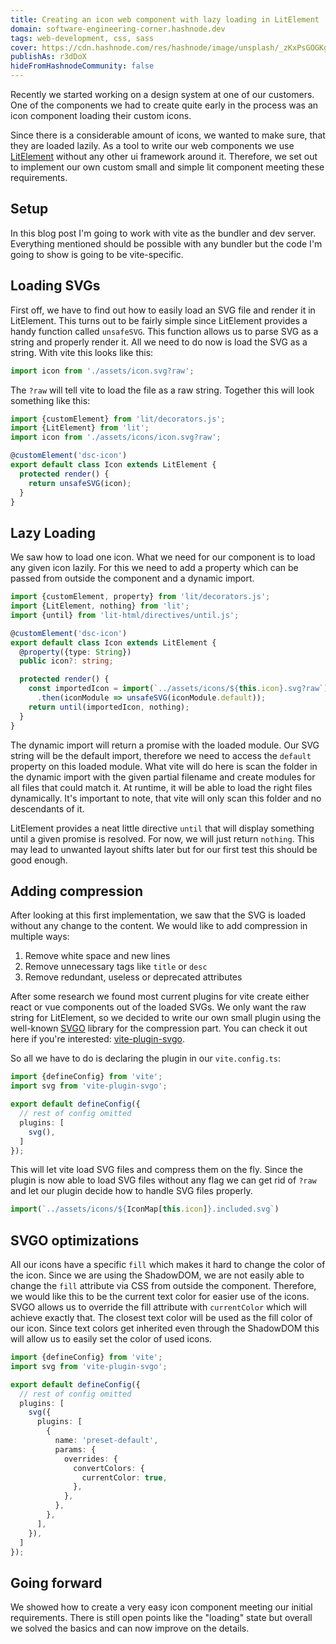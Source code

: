 ```yaml
---
title: Creating an icon web component with lazy loading in LitElement
domain: software-engineering-corner.hashnode.dev
tags: web-development, css, sass
cover: https://cdn.hashnode.com/res/hashnode/image/unsplash/_zKxPsGOGKg/upload/v1666550567525/TYz2JBy-V.jpeg?w=1600&h=840&fit=crop&crop=entropy&auto=compress,format&format=webp
publishAs: r3dDoX
hideFromHashnodeCommunity: false
---
```


Recently we started working on a design system at one of our customers. One of the components we had
to create quite early in the process was an icon component loading their custom icons.

Since there is a considerable amount of icons, we wanted to make sure, that they are loaded lazily.
As a tool to write our web components we use [LitElement](https://lit.dev/docs/) without any other ui framework around it.
Therefore, we set out to implement our own custom small and simple lit component meeting these
requirements.

## Setup

In this blog post I'm going to work with vite as the bundler and dev server. Everything mentioned
should be possible with any bundler but the code I'm going to show is going to be vite-specific.

## Loading SVGs

First off, we have to find out how to easily load an SVG file and render it in LitElement. This
turns out to be fairly simple since LitElement provides a handy function called `unsafeSVG`. This
function allows us to parse SVG as a string and properly render it. All we need to do now is load
the SVG as a string. With vite this looks like this:

```javascript
import icon from './assets/icon.svg?raw';
```

The `?raw` will tell vite to load the file as a raw string. Together this will look something like
this:

```typescript
import {customElement} from 'lit/decorators.js';
import {LitElement} from 'lit';
import icon from './assets/icons/icon.svg?raw';

@customElement('dsc-icon')
export default class Icon extends LitElement {
  protected render() {
    return unsafeSVG(icon);
  }
}
```

## Lazy Loading

We saw how to load one icon. What we need for our component is to load any given icon lazily. For
this we need to add a property which can be passed from outside the component and a dynamic import.

```typescript
import {customElement, property} from 'lit/decorators.js';
import {LitElement, nothing} from 'lit';
import {until} from 'lit-html/directives/until.js';

@customElement('dsc-icon')
export default class Icon extends LitElement {
  @property({type: String})
  public icon?: string;

  protected render() {
    const importedIcon = import(`../assets/icons/${this.icon}.svg?raw`)
      .then(iconModule => unsafeSVG(iconModule.default));
    return until(importedIcon, nothing);
  }
}
```

The dynamic import will return a promise with the loaded module. Our SVG string will be the default
import, therefore we need to access the `default` property on this loaded module. What vite will do
here is scan the folder in the dynamic import with the given partial filename and create modules for
all files that could match it. At runtime, it will be able to load the right files dynamically. It's
important to note, that vite will only scan this folder and no descendants of it.

LitElement provides a neat little directive `until` that will display something until a given
promise is resolved. For now, we will just return `nothing`. This may lead to unwanted layout shifts
later but for our first test this should be good enough.

## Adding compression

After looking at this first implementation, we saw that the SVG is loaded without any change to the
content. We would like to add compression in multiple ways:

1. Remove white space and new lines
2. Remove unnecessary tags like `title` or `desc`
3. Remove redundant, useless or deprecated attributes

After some research we found most current plugins for vite create either react or vue components out
of the loaded SVGs. We only want the raw string for LitElement, so we decided to write our own small
plugin using the well-known [SVGO](https://github.com/svg/svgo) library for the compression part.
You can check it out here if you're
interested: [vite-plugin-svgo](https://github.com/r3dDoX/vite-plugin-svgo).

So all we have to do is declaring the plugin in our `vite.config.ts`:

```typescript
import {defineConfig} from 'vite';
import svg from 'vite-plugin-svgo';

export default defineConfig({
  // rest of config omitted
  plugins: [
    svg(),
  ]
});
```

This will let vite load SVG files and compress them on the fly. Since the plugin is now able to load
SVG files without any flag we can get rid of `?raw` and let our plugin decide how to handle SVG
files properly.

```typescript
import(`../assets/icons/${IconMap[this.icon]}.included.svg`)
```

## SVGO optimizations

All our icons have a specific `fill` which makes it hard to change the color of the icon. Since we
are using the ShadowDOM, we are not easily able to change the `fill` attribute via CSS from outside
the component. Therefore, we would like this to be the current text color for easier use of the
icons. SVGO allows us to override the fill attribute with `currentColor` which will achieve exactly
that. The closest text color will be used as the fill color of our icon. Since text colors get
inherited even through the ShadowDOM this will allow us to easily set the color of used icons.

```typescript
import {defineConfig} from 'vite';
import svg from 'vite-plugin-svgo';

export default defineConfig({
  // rest of config omitted
  plugins: [
    svg({
      plugins: [
        {
          name: 'preset-default',
          params: {
            overrides: {
              convertColors: {
                currentColor: true,
              },
            },
          },
        },
      ],
    }),
  ]
});
```

## Going forward

We showed how to create a very easy icon component meeting our initial requirements. There is still
open points like the "loading" state but overall we solved the basics and can now improve on the
details.
